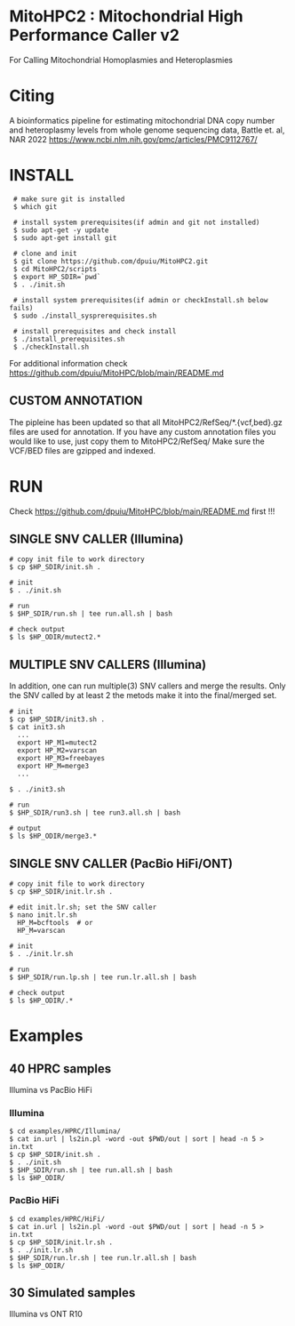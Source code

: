 # MitoHPC2 : Mitochondrial High Performance Caller v2 #

For Calling Mitochondrial Homoplasmies and Heteroplasmies

# Citing #

A bioinformatics pipeline for estimating mitochondrial DNA copy number and heteroplasmy levels from whole genome sequencing data, Battle et. al, NAR 2022
https://www.ncbi.nlm.nih.gov/pmc/articles/PMC9112767/ 

# INSTALL # 
    
     # make sure git is installed
     $ which git

     # install system prerequisites(if admin and git not installed)
     $ sudo apt-get -y update                            
     $ sudo apt-get install git                          

     # clone and init 
     $ git clone https://github.com/dpuiu/MitoHPC2.git
     $ cd MitoHPC2/scripts
     $ export HP_SDIR=`pwd`
     $ . ./init.sh

     # install system prerequisites(if admin or checkInstall.sh below fails)
     $ sudo ./install_sysprerequisites.sh                

     # install prerequisites and check install
     $ ./install_prerequisites.sh
     $ ./checkInstall.sh

For additional information check https://github.com/dpuiu/MitoHPC/blob/main/README.md

## CUSTOM ANNOTATION ## 

The pipleine has been updated so that all MitoHPC2/RefSeq/*.{vcf,bed}.gz files are used for annotation. 
If you have any custom annotation files you would like to use, just copy them to MitoHPC2/RefSeq/
Make sure the VCF/BED files are gzipped and indexed.

# RUN #

Check https://github.com/dpuiu/MitoHPC/blob/main/README.md first !!!

## SINGLE SNV CALLER (Illumina)

    # copy init file to work directory
    $ cp $HP_SDIR/init.sh .

    # init
    $ . ./init.sh

    # run
    $ $HP_SDIR/run.sh | tee run.all.sh | bash

    # check output
    $ ls $HP_ODIR/mutect2.*

## MULTIPLE SNV CALLERS (Illumina)

In addition, one can run multiple(3) SNV callers and merge the results. 
Only the SNV called by at least 2 the metods make it into the final/merged set.

    # init     
    $ cp $HP_SDIR/init3.sh .
    $ cat init3.sh
      ...
      export HP_M1=mutect2   
      export HP_M2=varscan
      export HP_M3=freebayes
      export HP_M=merge3
      ...

    $ . ./init3.sh

    # run
    $ $HP_SDIR/run3.sh | tee run3.all.sh | bash       

    # output
    $ ls $HP_ODIR/merge3.*

## SINGLE SNV CALLER (PacBio HiFi/ONT)

    # copy init file to work directory
    $ cp $HP_SDIR/init.lr.sh .

    # edit init.lr.sh; set the SNV caller
    $ nano init.lr.sh
      HP_M=bcftools  # or
      HP_M=varscan

    # init
    $ . ./init.lr.sh

    # run
    $ $HP_SDIR/run.lp.sh | tee run.lr.all.sh | bash       

    # check output
    $ ls $HP_ODIR/.*

# Examples #

## 40 HPRC samples ##

Illumina vs PacBio HiFi 

### Illumina ###

    $ cd examples/HPRC/Illumina/
    $ cat in.url | ls2in.pl -word -out $PWD/out | sort | head -n 5 > in.txt
    $ cp $HP_SDIR/init.sh .
    $ . ./init.sh
    $ $HP_SDIR/run.sh | tee run.all.sh | bash
    $ ls $HP_ODIR/

### PacBio HiFi ###

    $ cd examples/HPRC/HiFi/
    $ cat in.url | ls2in.pl -word -out $PWD/out | sort | head -n 5 > in.txt
    $ cp $HP_SDIR/init.lr.sh .
    $ . ./init.lr.sh
    $ $HP_SDIR/run.lr.sh | tee run.lr.all.sh | bash
    $ ls $HP_ODIR/         

## 30 Simulated samples ##

Illumina vs ONT R10

